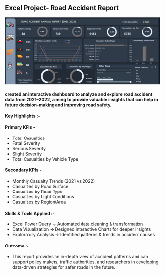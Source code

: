 ## Excel Project- Road Accident Report

![dashboard image](https://github.com/parthpatoliya97/Road_accident_dashboard/blob/main/Dashboard_image.png?raw=true)

#### created an interactive dashboard to analyze and explore road accident data from 2021–2022, aiming to provide valuable insights that can help in future decision-making and improving road safety.

#### Key Highlights :-

#### Primary KPIs -
- Total Casualties
- Fatal Severity
- Serious Severity
- Slight Severity
- Total Casualties by Vehicle Type

#### Secondary KPIs -
- Monthly Casualty Trends (2021 vs 2022)
- Casualties by Road Surface
- Casualties by Road Type
- Casualties by Light Conditions
- Casualties by Region/Area

#### Skills & Tools Applied :-
- Excel Power Query → Automated data cleaning & transformation
- Data Visualization → Designed interactive Charts for deeper insights
- Exploratory Analysis → Identified patterns & trends in accident causes

 #### Outcome :-
- This report provides an in-depth view of accident patterns and can support policy makers, traffic authorities, and researchers in developing data-driven strategies for safer roads in the future.

